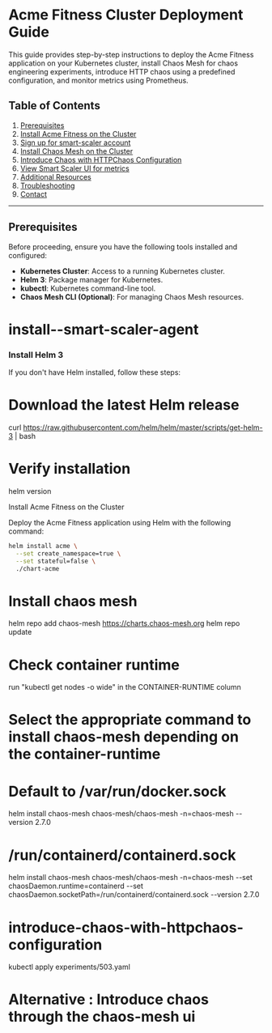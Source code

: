 # Acme Fitness Cluster Deployment Guide

This guide provides step-by-step instructions to deploy the Acme Fitness application on your Kubernetes cluster, install Chaos Mesh for chaos engineering experiments, introduce HTTP chaos using a predefined configuration, and monitor metrics using Prometheus.

## Table of Contents

1. [Prerequisites](#prerequisites)
2. [Install Acme Fitness on the Cluster](#install-acme-fitness-on-the-cluster)
3. [Sign up for smart-scaler account](#install--smart-scaler-agent)
4. [Install Chaos Mesh on the Cluster](#install-chaos-mesh-on-the-cluster)
5. [Introduce Chaos with HTTPChaos Configuration](#introduce-chaos-with-httpchaos-configuration)
6. [View Smart Scaler UI for metrics](#view-smart-scaler-ui-metrics)
7. [Additional Resources](#additional-resources)
8. [Troubleshooting](#troubleshooting)
9. [Contact](#contact)

---

## Prerequisites

Before proceeding, ensure you have the following tools installed and configured:

- **Kubernetes Cluster**: Access to a running Kubernetes cluster.
- **Helm 3**: Package manager for Kubernetes.
- **kubectl**: Kubernetes command-line tool.
- **Chaos Mesh CLI (Optional)**: For managing Chaos Mesh resources.

# install--smart-scaler-agent

### Install Helm 3

If you don't have Helm installed, follow these steps:

# Download the latest Helm release
curl https://raw.githubusercontent.com/helm/helm/master/scripts/get-helm-3 | bash

# Verify installation
helm version

Install Acme Fitness on the Cluster

Deploy the Acme Fitness application using Helm with the following command:

```bash
helm install acme \
  --set create_namespace=true \
  --set stateful=false \
  ./chart-acme
```

# Install chaos mesh
helm repo add chaos-mesh https://charts.chaos-mesh.org
helm repo update


# Check container runtime
run "kubectl get nodes -o wide" in the CONTAINER-RUNTIME column

# Select the appropriate command to install chaos-mesh depending on the container-runtime

# Default to /var/run/docker.sock
helm install chaos-mesh chaos-mesh/chaos-mesh -n=chaos-mesh --version 2.7.0

# /run/containerd/containerd.sock
helm install chaos-mesh chaos-mesh/chaos-mesh -n=chaos-mesh --set chaosDaemon.runtime=containerd --set chaosDaemon.socketPath=/run/containerd/containerd.sock --version 2.7.0

# introduce-chaos-with-httpchaos-configuration
kubectl apply experiments/503.yaml

# Alternative : Introduce chaos through the chaos-mesh ui